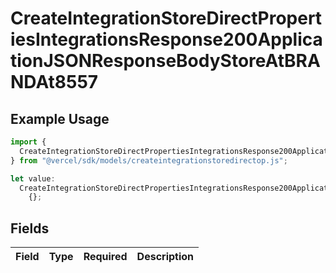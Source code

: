 # CreateIntegrationStoreDirectPropertiesIntegrationsResponse200ApplicationJSONResponseBodyStoreAtBRANDAt8557

## Example Usage

```typescript
import {
  CreateIntegrationStoreDirectPropertiesIntegrationsResponse200ApplicationJSONResponseBodyStoreAtBRANDAt8557,
} from "@vercel/sdk/models/createintegrationstoredirectop.js";

let value:
  CreateIntegrationStoreDirectPropertiesIntegrationsResponse200ApplicationJSONResponseBodyStoreAtBRANDAt8557 =
    {};
```

## Fields

| Field       | Type        | Required    | Description |
| ----------- | ----------- | ----------- | ----------- |
